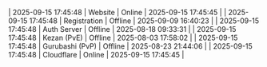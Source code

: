 | 2025-09-15 17:45:48 | Website | Online | 2025-09-15 17:45:45 |
| 2025-09-15 17:45:48 | Registration | Offline | 2025-09-09 16:40:23 |
| 2025-09-15 17:45:48 | Auth Server | Offline | 2025-08-18 09:33:31 |
| 2025-09-15 17:45:48 | Kezan (PvE) | Offline | 2025-08-03 17:58:02 |
| 2025-09-15 17:45:48 | Gurubashi (PvP) | Offline | 2025-08-23 21:44:06 |
| 2025-09-15 17:45:48 | Cloudflare | Online | 2025-09-15 17:45:45 |
